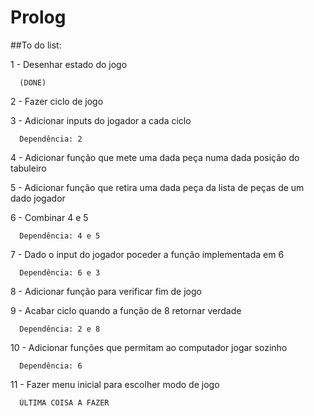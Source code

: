# Prolog

##To do list:

  1 - Desenhar estado do jogo
  
      (DONE)
      
  2 - Fazer ciclo de jogo
  
  3 - Adicionar inputs do jogador a cada ciclo
  
      Dependência: 2
      
  4 - Adicionar função que mete uma dada peça numa dada posição do tabuleiro
  
  5 - Adicionar função que retira uma dada peça da lista de peças de um dado jogador
  
  6 - Combinar 4 e 5
  
      Dependência: 4 e 5
      
  7 - Dado o input do jogador poceder a função implementada em 6
  
      Dependência: 6 e 3
      
  8 - Adicionar função para verificar fim de jogo
  
  9 - Acabar ciclo quando a função de 8 retornar verdade
  
      Dependência: 2 e 8
      
  10 - Adicionar funções que permitam ao computador jogar sozinho
  
      Dependência: 6
      
  11 - Fazer menu inicial para escolher modo de jogo
  
      ÚLTIMA COISA A FAZER
  
